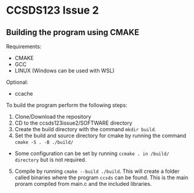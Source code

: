 # CCSDS123 Issue 2

## Building the program using CMAKE
Requirements:
* CMAKE
* GCC
* LINUX (Windows can be used with WSL)

Optional:
* ccache

To build the program perform the following steps:
1. Clone/Download the repository
2. CD to the ccsds123issue2/SOFTWARE directory
3. Create the build directory with the command ```mkdir build```.
4. Set the build and source directory for cmake by running the command ```cmake -S . -B ./build/```
* Some configuration can be set by running ```ccmake . in /build/ directory``` but is not required.
5. Compile by running ```cmake --build ./build```. This will create a folder called binaries where the program ```ccsds``` can be found. This is the main proram compiled from main.c and the included libraries.

